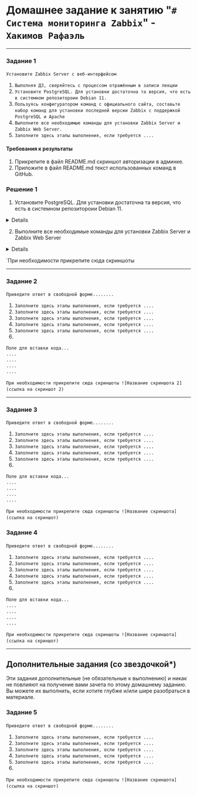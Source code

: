 # Домашнее задание к занятию "`# Система мониторинга Zabbix`" - `Хакимов Рафаэль`

---

### Задание 1

`Установите Zabbix Server с веб-интерфейсом`

1. `Выполняя ДЗ, сверяйтесь с процессом отражённым в записи лекции`
2. `Установите PostgreSQL. Для установки достаточна та версия, что есть в системном репозитороии Debian 11.`
3. `Пользуясь конфигуратором команд с официального сайта, составьте набор команд для установки последней версии Zabbix с поддержкой PostgreSQL и Apache`
4. `Выполните все необходимые команды для установки Zabbix Server и Zabbix Web Server.`
5. `Заполните здесь этапы выполнения, если требуется ....`

#### Требования к результаты

1.  Прикрепите в файл README.md скриншот авторизации в админке.
2.  Приложите в файл README.md текст использованных команд в GitHub.

### Решение 1

1. Установите PostgreSQL. Для установки достаточна та версия, что есть в системном репозитороии Debian 11.

<details>

![1-01](https://github.com/RaffaelX/sys-gitlab-hw/blob/main/img/Zabbix1_1-01.PNG)

</details>

2. Выполните все необходимые команды для установки Zabbix Server и Zabbix Web Server

<details>

![1-02_1](https://github.com/RaffaelX/sys-gitlab-hw/blob/main/img/Zabbix1_1-02_1.PNG)

![1-02_2](https://github.com/RaffaelX/sys-gitlab-hw/blob/main/img/Zabbix1_1-02_2.PNG)

![1-02_3](https://github.com/RaffaelX/sys-gitlab-hw/blob/main/img/Zabbix1_1-02_3.PNG)

![1-02_4](https://github.com/RaffaelX/sys-gitlab-hw/blob/main/img/Zabbix1_1-02_4.PNG)

![1-02_5](https://github.com/RaffaelX/sys-gitlab-hw/blob/main/img/Zabbix1_1-02_5.PNG)

![1-02_6](https://github.com/RaffaelX/sys-gitlab-hw/blob/main/img/Zabbix1_1-02_6.PNG)

![1-02_7](https://github.com/RaffaelX/sys-gitlab-hw/blob/main/img/Zabbix1_1-02_7.PNG)

![1-03](https://github.com/RaffaelX/sys-gitlab-hw/blob/main/img/Zabbix1_1-03.PNG)

![1-03_1](https://github.com/RaffaelX/sys-gitlab-hw/blob/main/img/Zabbix1_1-03_1.PNG)

![1-03_2](https://github.com/RaffaelX/sys-gitlab-hw/blob/main/img/Zabbix1_1-03_2.PNG)

![1-03_3](https://github.com/RaffaelX/sys-gitlab-hw/blob/main/img/Zabbix1_1-03_3.PNG)

![1-03_4](https://github.com/RaffaelX/sys-gitlab-hw/blob/main/img/Zabbix1_1-03_4.PNG)

![1-03_5](https://github.com/RaffaelX/sys-gitlab-hw/blob/main/img/Zabbix1_1-03_5.PNG)

</details>

`При необходимости прикрепитe сюда скриншоты


---

### Задание 2

`Приведите ответ в свободной форме........`

1. `Заполните здесь этапы выполнения, если требуется ....`
2. `Заполните здесь этапы выполнения, если требуется ....`
3. `Заполните здесь этапы выполнения, если требуется ....`
4. `Заполните здесь этапы выполнения, если требуется ....`
5. `Заполните здесь этапы выполнения, если требуется ....`
6. 

```
Поле для вставки кода...
....
....
....
....
```

`При необходимости прикрепитe сюда скриншоты
![Название скриншота 2](ссылка на скриншот 2)`


---

### Задание 3

`Приведите ответ в свободной форме........`

1. `Заполните здесь этапы выполнения, если требуется ....`
2. `Заполните здесь этапы выполнения, если требуется ....`
3. `Заполните здесь этапы выполнения, если требуется ....`
4. `Заполните здесь этапы выполнения, если требуется ....`
5. `Заполните здесь этапы выполнения, если требуется ....`
6. 

```
Поле для вставки кода...
....
....
....
....
```

`При необходимости прикрепитe сюда скриншоты
![Название скриншота](ссылка на скриншот)`

### Задание 4

`Приведите ответ в свободной форме........`

1. `Заполните здесь этапы выполнения, если требуется ....`
2. `Заполните здесь этапы выполнения, если требуется ....`
3. `Заполните здесь этапы выполнения, если требуется ....`
4. `Заполните здесь этапы выполнения, если требуется ....`
5. `Заполните здесь этапы выполнения, если требуется ....`
6. 

```
Поле для вставки кода...
....
....
....
....
```

`При необходимости прикрепитe сюда скриншоты
![Название скриншота](ссылка на скриншот)`

---
## Дополнительные задания (со звездочкой*)

Эти задания дополнительные (не обязательные к выполнению) и никак не повлияют на получение вами зачета по этому домашнему заданию. Вы можете их выполнить, если хотите глубже и/или шире разобраться в материале.

### Задание 5

`Приведите ответ в свободной форме........`

1. `Заполните здесь этапы выполнения, если требуется ....`
2. `Заполните здесь этапы выполнения, если требуется ....`
3. `Заполните здесь этапы выполнения, если требуется ....`
4. `Заполните здесь этапы выполнения, если требуется ....`
5. `Заполните здесь этапы выполнения, если требуется ....`
6. 

`При необходимости прикрепитe сюда скриншоты
![Название скриншота](ссылка на скриншот)`
